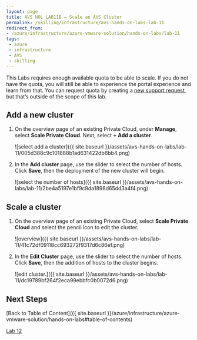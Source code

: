 ```yaml
---
layout: page
title: AVS HOL LAB11B – Scale an AVS Cluster
permalink: /skilling/infrastructure/avs-hands-on-labs-lab-11
redirect_from:
- /azure/infrastructure/azure-vmware-solution/hands-on-labs/lab-11
tags: 
 - azure
 - infrastructure
 - AVS
 - skilling
---
```


This Labs requires enough available quota to be able to scale. If you do not
have the quota, you will still be able to experience the portal experience and
learn from that. You can request quota by creating a [new support
request](https://docs.microsoft.com/en-us/azure/azure-vmware/enable-azure-vmware-solution),
but that’s outside of the scope of this lab.

## Add a new cluster

1. On the overview page of an existing Private Cloud, under **Manage**, select
   **Scale Private Cloud**. Next, select **+ Add a cluster**.

   ![select add a cluster]({{ site.baseurl }}/assets/avs-hands-on-labs/lab-11/005d388c9c101888b1ad631422db6bb4.png)

2. In the **Add cluster** page, use the slider to select the number of hosts.
   Click **Save**, then the deployment of the new cluster will begin.

   ![select the number of hosts]({{ site.baseurl }}/assets/avs-hands-on-labs/lab-11/2be4a5197e1bf9c9da1898d65dd3a4f4.png)

## Scale a cluster

1. On the overview page of an existing Private Cloud, select **Scale Private
   Cloud** and select the pencil icon to edit the cluster.

   ![overview]({{ site.baseurl }}/assets/avs-hands-on-labs/lab-11/41c72df09118cc693272f9317d6c86ef.png)

2. In the **Edit Cluster** page, use the slider to select the number of hosts.
   Click **Save**, then the addition of hosts to the cluster begins.

   ![edit cluster.]({{ site.baseurl }}/assets/avs-hands-on-labs/lab-11/dc19789bf264f2eca99ebbfc0b0072d6.png)

## Next Steps

[Back to Table of Content]({{ site.baseurl }}/azure/infrastructure/azure-vmware-solution/hands-on-labs#table-of-contents)

[Lab 12](lab-12)
